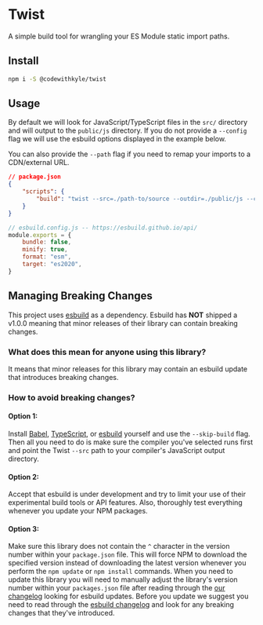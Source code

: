 # Twist

A simple build tool for wrangling your ES Module static import paths.

## Install

```bash
npm i -S @codewithkyle/twist
```

## Usage

By default we will look for JavaScript/TypeScript files in the `src/` directory and will output to the `public/js` directory. If you do not provide a `--config` flag we will use the esbuild options displayed in the example below.

You can also provide the `--path` flag if you need to remap your imports to a CDN/external URL.

```json
// package.json
{
    "scripts": {
        "build": "twist --src=./path-to/source --outdir=./public/js --config=./esbuild.config.js --path='https://cdn.example.com/'"
    }
}
```

```javascript
// esbuild.config.js -- https://esbuild.github.io/api/
module.exports = {
    bundle: false,
    minify: true,
    format: "esm",
    target: "es2020",
}
```

## Managing Breaking Changes

This project uses [esbuild](https://github.com/evanw/esbuild) as a dependency. Esbuild has **NOT** shipped a v1.0.0 meaning that minor releases of their library can contain breaking changes.

### What does this mean for anyone using this library?

It means that minor releases for this library may contain an esbuild update that introduces breaking changes.

### How to avoid breaking changes?

#### Option 1:

Install [Babel](https://babeljs.io/), [TypeScript](https://www.typescriptlang.org/), or [esbuild](https://esbuild.github.io/) yourself and use the `--skip-build` flag. Then all you need to do is make sure the compiler you've selected runs first and point the Twist `--src` path to your compiler's JavaScript output directory.

#### Option 2:

Accept that esbuild is under development and try to limit your use of their experimental build tools or API features. Also, thoroughly test everything whenever you update your NPM packages.

#### Option 3:

Make sure this library does not contain the `^` character in the version number within your `package.json` file. This will force NPM to download the specified version instead of downloading the latest version whenever you perform the `npm update` or `npm install` commands. When you need to update this library you will need to manually adjust the library's version number within your `packages.json` file after reading through the [our changelog](https://github.com/codewithkyle/twist/blob/master/CHANGELOG.md) looking for esbuild updates. Before you update we suggest you need to read through the [esbuild changelog](https://github.com/evanw/esbuild/blob/master/CHANGELOG.md) and look for any breaking changes that they've introduced.
